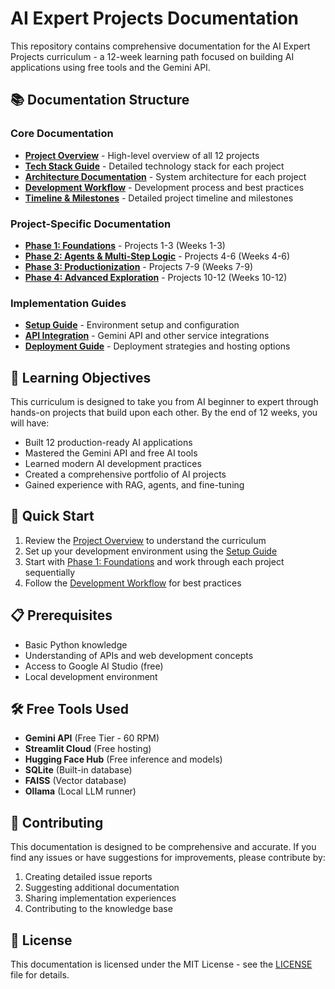 # AI Expert Projects Documentation

This repository contains comprehensive documentation for the AI Expert Projects curriculum - a 12-week learning path focused on building AI applications using free tools and the Gemini API.

## 📚 Documentation Structure

### Core Documentation
- **[Project Overview](./project-overview.md)** - High-level overview of all 12 projects
- **[Tech Stack Guide](./tech-stack.md)** - Detailed technology stack for each project
- **[Architecture Documentation](./architecture/)** - System architecture for each project
- **[Development Workflow](./development-workflow.md)** - Development process and best practices
- **[Timeline & Milestones](./timeline.md)** - Detailed project timeline and milestones

### Project-Specific Documentation
- **[Phase 1: Foundations](./projects/phase-1/)** - Projects 1-3 (Weeks 1-3)
- **[Phase 2: Agents & Multi-Step Logic](./projects/phase-2/)** - Projects 4-6 (Weeks 4-6)
- **[Phase 3: Productionization](./projects/phase-3/)** - Projects 7-9 (Weeks 7-9)
- **[Phase 4: Advanced Exploration](./projects/phase-4/)** - Projects 10-12 (Weeks 10-12)

### Implementation Guides
- **[Setup Guide](./setup/)** - Environment setup and configuration
- **[API Integration](./api-integration/)** - Gemini API and other service integrations
- **[Deployment Guide](./deployment/)** - Deployment strategies and hosting options

## 🎯 Learning Objectives

This curriculum is designed to take you from AI beginner to expert through hands-on projects that build upon each other. By the end of 12 weeks, you will have:

- Built 12 production-ready AI applications
- Mastered the Gemini API and free AI tools
- Learned modern AI development practices
- Created a comprehensive portfolio of AI projects
- Gained experience with RAG, agents, and fine-tuning

## 🚀 Quick Start

1. Review the [Project Overview](./project-overview.md) to understand the curriculum
2. Set up your development environment using the [Setup Guide](./setup/)
3. Start with [Phase 1: Foundations](./projects/phase-1/) and work through each project sequentially
4. Follow the [Development Workflow](./development-workflow.md) for best practices

## 📋 Prerequisites

- Basic Python knowledge
- Understanding of APIs and web development concepts
- Access to Google AI Studio (free)
- Local development environment

## 🛠️ Free Tools Used

- **Gemini API** (Free Tier - 60 RPM)
- **Streamlit Cloud** (Free hosting)
- **Hugging Face Hub** (Free inference and models)
- **SQLite** (Built-in database)
- **FAISS** (Vector database)
- **Ollama** (Local LLM runner)

## 📖 Contributing

This documentation is designed to be comprehensive and accurate. If you find any issues or have suggestions for improvements, please contribute by:

1. Creating detailed issue reports
2. Suggesting additional documentation
3. Sharing implementation experiences
4. Contributing to the knowledge base

## 📄 License

This documentation is licensed under the MIT License - see the [LICENSE](../LICENSE) file for details.
